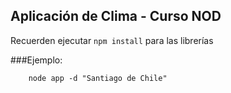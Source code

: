 ## Aplicación de Clima - Curso NOD

Recuerden ejecutar ```npm install``` para las librerías

###Ejemplo:

``` 
    node app -d "Santiago de Chile"
```